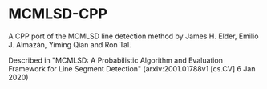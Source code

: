 # MCMLSD-CPP
A CPP port of the MCMLSD line detection method by James H. Elder, Emilio J. Almazàn, Yiming Qian and Ron Tal.

Described in "MCMLSD: A Probabilistic Algorithm and Evaluation Framework for Line Segment Detection" (arxIv:2001.01788v1 [cs.CV] 6 Jan 2020)

